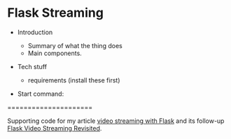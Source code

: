 # Flask Streaming 
 - Introduction
   - Summary of what the thing does
   - Main components. 

 - Tech stuff
    - requirements (install these first)

 - Start command: 









=====================


Supporting code for my article [video streaming with Flask](http://blog.miguelgrinberg.com/post/video-streaming-with-flask) and its follow-up [Flask Video Streaming Revisited](http://blog.miguelgrinberg.com/post/flask-video-streaming-revisited).
